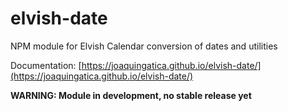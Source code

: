 # elvish-date
NPM module for Elvish Calendar conversion of dates and utilities

Documentation: [https://joaquingatica.github.io/elvish-date/](https://joaquingatica.github.io/elvish-date/)

**WARNING: Module in development, no stable release yet**